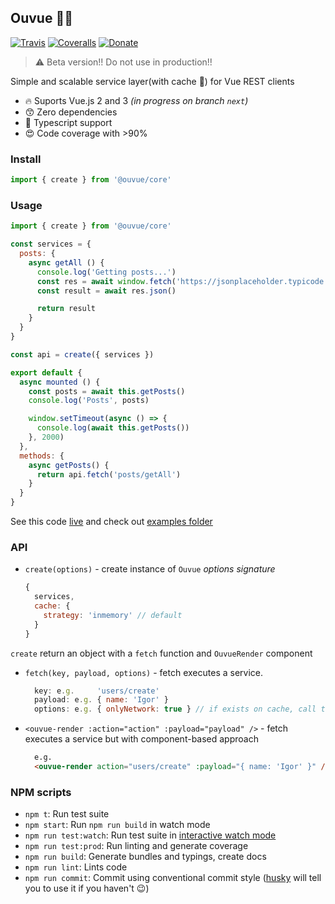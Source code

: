 ## Ouvue 👂🏻

[![Travis](https://img.shields.io/travis/IgorHalfeld/ouvue.svg)](https://travis-ci.org/IgorHalfeld/ouvue)
[![Coveralls](https://img.shields.io/coveralls/alexjoverm/typescript-library-starter.svg)](https://coveralls.io/github/alexjoverm/typescript-library-starter)
[![Donate](https://img.shields.io/badge/donate-picpay-green.svg)](http://picpay.me/igorhalfeld)

> ⚠️  Beta version!! Do not use in production!!

Simple and scalable service layer(with cache 🤩) for Vue REST clients

- 🔥 Suports Vue.js 2 and 3 _(in progress on branch `next`)_
- 😙 Zero dependencies
- 💅 Typescript support
- 😍 Code coverage with >90% 

### Install

```javascript
import { create } from '@ouvue/core'
```

### Usage

```js
import { create } from '@ouvue/core'

const services = {
  posts: {
    async getAll () {
      console.log('Getting posts...')
      const res = await window.fetch('https://jsonplaceholder.typicode.com/posts')
      const result = await res.json()

      return result
    }
  }
}

const api = create({ services })

export default {
  async mounted () {
    const posts = await this.getPosts()
    console.log('Posts', posts)

    window.setTimeout(async () => {
      console.log(await this.getPosts())
    }, 2000)
  },
  methods: {
    async getPosts() {
      return api.fetch('posts/getAll')
    }
  }
}
```

See this code [live](https://ouvue-basic-vue-demo.surge.sh/) and check out [examples folder](https://github.com/IgorHalfeld/ouvue/tree/master/examples/)

### API

- `create(options)` - create instance of `Ouvue`
  _options signature_
    ```js
    {
      services,
      cache: {
        strategy: 'inmemory' // default
      }
    }
    ```
`create` return an object with a `fetch` function and `OuvueRender` component

- `fetch(key, payload, options)` - fetch executes a service.
    ```js
      key: e.g.     'users/create'
      payload: e.g. { name: 'Igor' }
      options: e.g. { onlyNetwork: true } // if exists on cache, call the network and update the cache
    ```
- `<ouvue-render :action="action" :payload="payload" />` - fetch executes a service but with component-based approach
    ```html
      e.g.
      <ouvue-render action="users/create" :payload="{ name: 'Igor' }" />
    ```

### NPM scripts

 - `npm t`: Run test suite
 - `npm start`: Run `npm run build` in watch mode
 - `npm run test:watch`: Run test suite in [interactive watch mode](http://facebook.github.io/jest/docs/cli.html#watch)
 - `npm run test:prod`: Run linting and generate coverage
 - `npm run build`: Generate bundles and typings, create docs
 - `npm run lint`: Lints code
 - `npm run commit`: Commit using conventional commit style ([husky](https://github.com/typicode/husky) will tell you to use it if you haven't :wink:)
